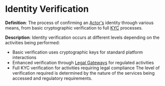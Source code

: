 # Identity Verification

**Definition**: The process of confirming an [Actor's](actor.md) identity through various means, from basic cryptographic verification to full [KYC](kyc.md) processes.

**Description**: Identity verification occurs at different levels depending on the activities being performed:
- Basic verification uses cryptographic keys for standard platform interactions
- Enhanced verification through [Legal Gateways](legal-gateway.md) for regulated activities
- Full KYC verification for activities requiring legal compliance
The level of verification required is determined by the nature of the services being accessed and regulatory requirements. 